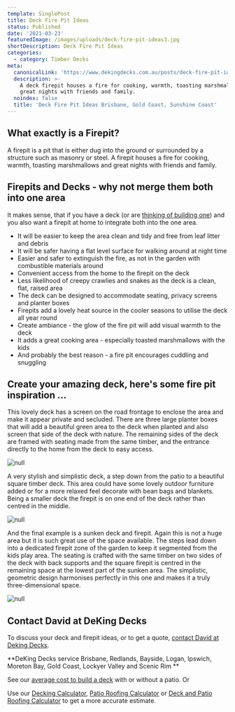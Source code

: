 ```yaml
---
template: SinglePost
title: Deck Fire Pit Ideas
status: Published
date: '2021-03-23'
featuredImage: /images/uploads/deck-fire-pit-ideas3.jpg
shortDescription: Deck Fire Pit Ideas
categories:
  - category: Timber Decks
meta:
  canonicalLink: 'https://www.dekingdecks.com.au/posts/deck-fire-pit-ideas/'
  description: >-
    A deck firepit houses a fire for cooking, warmth, toasting marshmallows and
    great nights with friends and family.
  noindex: false
  title: 'Deck Fire Pit Ideas Brisbane, Gold Coast, Sunshine Coast'
---
```

## What exactly is a Firepit?

A firepit is a pit that is either dug into the ground or surrounded by a structure such as masonry or steel. A firepit houses a fire for cooking, warmth, toasting marshmallows and great nights with friends and family.

## Firepits and Decks - why not merge them both into one area

It makes sense, that if you have a deck (or are [thinking of building one](https://www.dekingdecks.com.au)) and you also want a firepit at home to integrate both into the one area.

* It will be easier to keep the area clean and tidy and free from leaf litter and debris
* It will be safer having a flat level surface for walking around at night time
* Easier and safer to extinguish the fire, as not in the garden with combustible materials around
* Convenient access from the home to the firepit on the deck
* Less likelihood of creepy crawlies and snakes as the deck is a clean, flat, raised area
* The deck can be designed to accommodate seating, privacy screens and planter boxes
* Firepits add a lovely heat source in the cooler seasons to utilise the deck all year round
* Create ambiance - the glow of the fire pit will add visual warmth to the deck
* It adds a great cooking area - especially toasted marshmallows with the kids
* And probably the best reason - a fire pit encourages cuddling and snuggling

## Create your amazing deck, here's some fire pit inspiration ...

This lovely deck has a screen on the road frontage to enclose the area and make it appear private and secluded.  There are three large planter boxes that will add a beautiful green area to the deck when planted and also screen that side of the deck with nature. The remaining sides of the deck are framed with seating made from the same timber, and the entrance directly to the home from the deck to easy access.

![null](/images/uploads/deck-fire-pit-ideas3.jpg)

A very stylish and simplistic deck, a step down from the patio to a beautiful square timber deck. This area could have some lovely outdoor furniture added or for a more relaxed feel decorate with bean bags and blankets.  Being a smaller deck the firepit is on one end of the deck rather than centred in the middle.

![null](/images/uploads/deck-fire-pit-ideas2.jpg)

And the final example is a sunken deck and firepit.  Again this is not a huge area but it is such great use of the space available. The steps lead down into a dedicated firepit zone of the garden to keep it segmented from the kids play area. The seating is crafted with the same timber on two sides of the deck with back supports and the square firepit is centred in the remaining space at the lowest part of the sunken area. The simplistic, geometric design harmonises perfectly in this one and makes it a truly three-dimensional space.

![null](/images/uploads/deck-fire-pit-ideas1.jpg)

## Contact David at DeKing Decks

To discuss your deck and firepit ideas, or to get a quote, [contact David at Deking Decks](https://www.dekingdecks.com.au/contact/).

**DeKing Decks service Brisbane, Redlands, Bayside, Logan, Ipswich, Moreton Bay, Gold Coast, Lockyer Valley and Scenic Rim
**

See our [average cost to build a deck](https://www.dekingdecks.com.au/posts/patio-installation-cost-timber-patio-and-roofing/) with or without a patio. Or 

Use our [Decking Calculator](https://www.dekingdecks.com.au/quote-calculator/), [Patio Roofing Calculator](https://www.dekingdecks.com.au/quote-calculator/) or [Deck and Patio Roofing Calculator](https://www.dekingdecks.com.au/quote-calculator/) to get a more accurate estimate.

